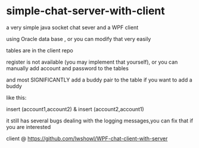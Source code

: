 # simple-chat-server-with-client
a very simple java socket chat sever and a WPF client

using Oracle data base , or you can modify that very easily

tables are in the client repo

register is not available (you may implement that yourself), or you can manually add account and password to the tables

and most SIGNIFICANTLY add a buddy pair to the table if you want to add a buddy 

like this:

insert (account1,account2) & insert (account2,account1)

it still has several bugs dealing with the logging messages,you can fix that if you are interested

client @ https://github.com/lwshowl/WPF-chat-client-with-server
